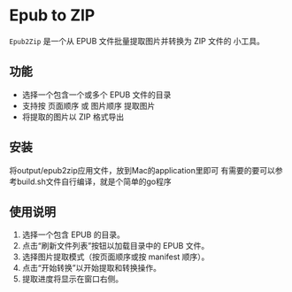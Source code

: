 # Epub to ZIP

`Epub2Zip` 是一个从 EPUB 文件批量提取图片并转换为 ZIP 文件的 小工具。

## 功能
- 选择一个包含一个或多个 EPUB 文件的目录
- 支持按 页面顺序 或 图片顺序 提取图片
- 将提取的图片以 ZIP 格式导出

## 安装
将output/epub2zip应用文件，放到Mac的application里即可
有需要的要可以参考build.sh文件自行编译，就是个简单的go程序

## 使用说明

1. 选择一个包含 EPUB 的目录。
2. 点击“刷新文件列表”按钮以加载目录中的 EPUB 文件。
3. 选择图片提取模式（按页面顺序或按 manifest 顺序）。
4. 点击“开始转换”以开始提取和转换操作。
5. 提取进度将显示在窗口右侧。
